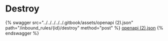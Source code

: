 # Destroy

{% swagger src="../../../../../.gitbook/assets/openapi (2).json" path="/inbound_rules/{id}/destroy" method="post" %}
[openapi (2).json](<../../../../../.gitbook/assets/openapi (2).json>)
{% endswagger %}
